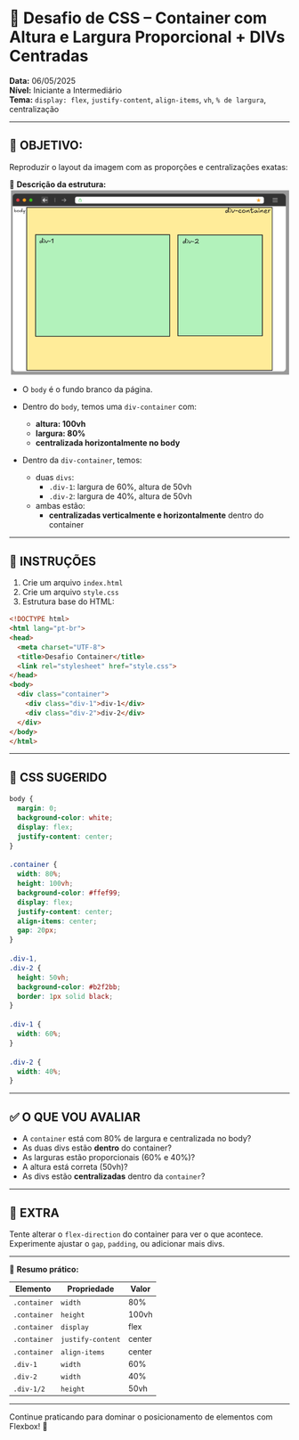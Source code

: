 
# 🧠 Desafio de CSS – Container com Altura e Largura Proporcional + DIVs Centradas

**Data:** 06/05/2025  
**Nível:** Iniciante a Intermediário  
**Tema:** `display: flex`, `justify-content`, `align-items`, `vh`, `% de largura`, centralização

---

## 🎯 OBJETIVO:

Reproduzir o layout da imagem com as proporções e centralizações exatas:

📸 **Descrição da estrutura:**
![alt text](image3.png)

- O `body` é o fundo branco da página.
- Dentro do `body`, temos uma `div-container` com:
  - **altura: 100vh**
  - **largura: 80%**
  - **centralizada horizontalmente no body**

- Dentro da `div-container`, temos:
  - duas `divs`:
    - `.div-1`: largura de 60%, altura de 50vh
    - `.div-2`: largura de 40%, altura de 50vh
  - ambas estão:
    - **centralizadas verticalmente e horizontalmente** dentro do container

---

## 🧩 INSTRUÇÕES

1. Crie um arquivo `index.html`
2. Crie um arquivo `style.css`
3. Estrutura base do HTML:

```html
<!DOCTYPE html>
<html lang="pt-br">
<head>
  <meta charset="UTF-8">
  <title>Desafio Container</title>
  <link rel="stylesheet" href="style.css">
</head>
<body>
  <div class="container">
    <div class="div-1">div-1</div>
    <div class="div-2">div-2</div>
  </div>
</body>
</html>
```

---

## 🎨 CSS SUGERIDO

```css
body {
  margin: 0;
  background-color: white;
  display: flex;
  justify-content: center;
}

.container {
  width: 80%;
  height: 100vh;
  background-color: #ffef99;
  display: flex;
  justify-content: center;
  align-items: center;
  gap: 20px;
}

.div-1,
.div-2 {
  height: 50vh;
  background-color: #b2f2bb;
  border: 1px solid black;
}

.div-1 {
  width: 60%;
}

.div-2 {
  width: 40%;
}
```

---

## ✅ O QUE VOU AVALIAR

- A `container` está com 80% de largura e centralizada no body?
- As duas divs estão **dentro** do container?
- As larguras estão proporcionais (60% e 40%)?
- A altura está correta (50vh)?
- As divs estão **centralizadas** dentro da `container`?

---

## 🔄 EXTRA

Tente alterar o `flex-direction` do container para ver o que acontece.  
Experimente ajustar o `gap`, `padding`, ou adicionar mais divs.

---

📝 **Resumo prático:**

| Elemento       | Propriedade            | Valor          |
|----------------|------------------------|----------------|
| `.container`   | `width`                | 80%            |
| `.container`   | `height`               | 100vh          |
| `.container`   | `display`              | flex           |
| `.container`   | `justify-content`      | center         |
| `.container`   | `align-items`          | center         |
| `.div-1`       | `width`                | 60%            |
| `.div-2`       | `width`                | 40%            |
| `.div-1/2`     | `height`               | 50vh           |

---

Continue praticando para dominar o posicionamento de elementos com Flexbox! 💪

